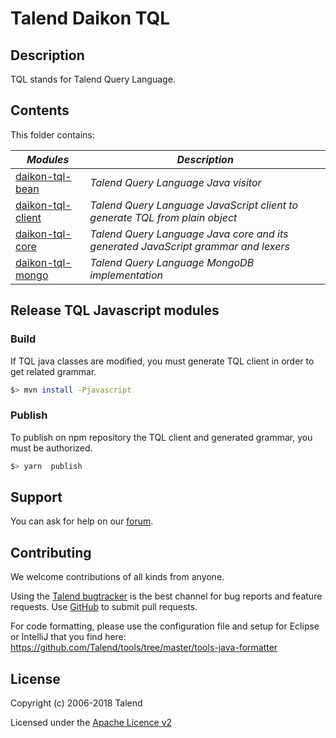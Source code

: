 # Talend Daikon TQL

## Description

TQL stands for Talend Query Language.

## Contents

This folder contains:

_Modules_                                               |_Description_
--------------------------------------------------------|------------------------------------------
[daikon-tql-bean](daikon-tql-bean)                      |*Talend Query Language Java visitor*
[daikon-tql-client](daikon-tql-client)                  |*Talend Query Language JavaScript client to generate TQL from plain object*
[daikon-tql-core](daikon-tql-core)                      |*Talend Query Language Java core and its generated JavaScript grammar and lexers*
[daikon-tql-mongo](daikon-tql-mongo)                    |*Talend Query Language MongoDB implementation*


## Release TQL Javascript modules

### Build

If TQL java classes are modified, you must generate TQL client in order to get related grammar.

```bash
$> mvn install -Pjavascript
```

### Publish

To publish on npm repository the TQL client and generated grammar, you must be authorized.

```bash
$> yarn  publish
```

## Support

You can ask for help on our [forum](https://community.talend.com/).


## Contributing

We welcome contributions of all kinds from anyone.

Using the [Talend bugtracker](https://jira.talendforge.org/projects/TDKN) is the best channel for bug reports and feature requests. Use [GitHub](https://github.com/Talend/daikon) to submit pull requests.

For code formatting, please use the configuration file and setup for Eclipse or IntelliJ that you find here: https://github.com/Talend/tools/tree/master/tools-java-formatter


## License

Copyright (c) 2006-2018 Talend

Licensed under the [Apache Licence v2](https://www.apache.org/licenses/LICENSE-2.0.txt)